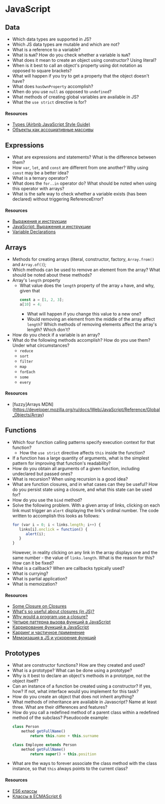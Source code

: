 # JavaScript

## Data

* Which data types are supported in JS?
* Which JS data types are mutable and which are not?
* What is a reference to a variable?
* What is `NaN`? How do you check whether a variable is `NaN`?
* What does it mean to create an object using constructor? Using literal?
* When is it best to call an object's property using dot notation as opposed to square brackets?
* What will happen if you try to get a property that the object doesn't have?
* What does `hasOwnProperty` accomplish?
* When do you use `null` as opposed to `undefined`?
* What methods of creating global variables are available in JS?
* What the `use strict` directive is for?

#### Resources

* [Types (Airbnb JavaScript Style Guide)](https://github.com/airbnb/javascript#types)
* [Объекты как ассоциативные массивы](https://learn.javascript.ru/object)

## Expressions

* What are expressions and statements? What is the difference between them?
* How `var`, `let`, and `const` are different from one another? Why using `const` may be a better idea?
* What is a ternary operator?
* What does the `for..in` operator do? What should be noted when using this operator with arrays?
* What is the safe way to check whether a variable exists (has been declared) without triggering ReferenceError?

#### Resources

* [Выражения и инструкции](https://ru.hexlet.io/courses/introduction_to_programming/lessons/expressions/theory_unit)
* [JavaScript: Выражения и инструкции](https://puzzleweb.ru/javascript/2_syntax3.php)
* [Variable Declarations](https://www.typescriptlang.org/docs/handbook/variable-declarations.html)

## Arrays

* Methods for creating arrays (literal, constructor, factory, `Array.from()` and `Array.of()`);
* Which methods can be used to remove an element from the array? What should be noted about these methods?
* Array's `length` property
   * What value does the `length` property of the array `a` have, and why, given that
      ```javascript
      const a = [1, 2, 3];
      a[10] = 4;
      ```
      * What will happen if you change this value to a new one?
      * Would removing an element from the middle of the array affect `length`? Which methods of removing elements affect the array's length? Which don't?
* How do you check if a variable is an array?
* What do the following methods accomplish? How do you use them? Under what circumstances?
   * `reduce`
   * `sort`
   * `filter`
   * `map`
   * `forEach`
   * `some`
   * `every`

#### Resources

* [fuzzy]Arrays MDN](https://developer.mozilla.org/ru/docs/Web/JavaScript/Reference/Global_Objects/Array)

## Functions

* Which four function calling patterns specify execution context for that function?
   * How the `use strict` directive affects `this` inside the function?
* If a function has a large quantity of arguments, what is the simplest pattern for improving that function's readability?
* How do you obtain all arguments of a given function, including undeclared but passed ones?
* What is recursion? When using recursion is a good idea?
* What are function closures, and in what cases can they be useful? How do you persist state using a closure, and what this state can be used for?
* How do you use the `bind` method?
* Solve the following problem. With a given array of links, clicking on each link must trigger an `alert` displaying the link's ordinal number. The code written to accomplish this looks as follows:
   ```javascript
   for (var i = 0; i < links.length; i++) {
      links[i].onclick = function() {
         alert(i);
      }
   }
   ```
   However, in reality clicking on any link in the array displays one and the same number - the value of `links.length`. What is the reason for this? How can it be fixed?
* What is a callback? When are callbacks typically used?
* What is currying?
* What is partial application?
* What is memoization?

#### Resources

* [Some Closure on Closures](https://dev.to/jckuhl/some-closure-on-closures-44ga)
* [What's so useful about closures (in JS)?](https://softwareengineering.stackexchange.com/questions/203507/whats-so-useful-about-closures-in-js)
* [Why would a program use a closure?](https://softwareengineering.stackexchange.com/questions/285941/why-would-a-program-use-a-closure)
* [Четыре паттерна вызова функций в JavaScript](https://habr.com/ru/post/155815/)
* [Каррирование функций в JavaScript](https://habr.com/ru/company/ruvds/blog/427295/)
* [Карринг и частичное применение](https://www.ibm.com/developerworks/ru/library/j-jn9/)
* [Мемоизация в JS и ускорение функций](https://habr.com/ru/company/ruvds/blog/332384/)

## Prototypes

* What are constructor functions? How are they created and used?
* What is a prototype? What can be done using a prototype?
* Why is it best to declare an object's methods in a prototype, not the object itself?
* Can an instance of a function be created using a constructor? If yes, how? If not, what interface would you implement for this task?
* How do you create an object that does not inherit anything?
* What methods of inheritance are available in Javascript? Name at least three. What are their differences and features?
* How do you call a redefined method of a parent class within a redefined method of the subclass?
   Pseudocode example:
   ```javascript
   class Person
       method getFullName()
           return this.name + this.surname

   class Employee extends Person
       method getFullName()
           return super() + this.position
   ```
* What are the ways to forever associate the class method with the class instance, so that `this` always points to the current class?

#### Resources

* [ES6 классы](http://jsraccoon.ru/es6-classes)
* [Классы в ECMAScript 6](https://frontender.info/es6-classes-final/)
